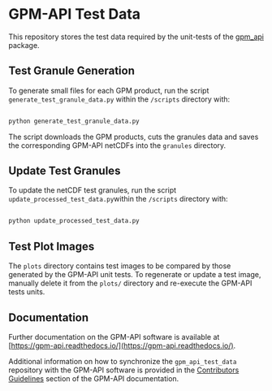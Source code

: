 # GPM-API Test Data

This repository stores the test data required by the unit-tests of the [gpm_api](https://github.com/ghiggi/gpm_api) package.

## Test Granule Generation

To generate small files for each GPM product, run the script `generate_test_granule_data.py` within the `/scripts` directory with:

```bash

python generate_test_granule_data.py

```

The script downloads the GPM products, cuts the granules data and saves the corresponding GPM-API netCDFs into the `granules` directory.

## Update Test Granules

To update the netCDF test granules, run the script `update_processed_test_data.py`within the `/scripts` directory with:

```bash

python update_processed_test_data.py

```

## Test Plot Images

The `plots` directory contains test images to be compared by those generated by the GPM-API unit tests.
To regenerate or update a test image, manually delete it from the `plots/` directory and re-execute the GPM-API tests units.

## Documentation

Further documentation on the GPM-API software is available at [https://gpm-api.readthedocs.io/](https://gpm-api.readthedocs.io/).

Additional information on how to synchronize the `gpm_api_test_data` repository with the GPM-API software is provided in the [Contributors Guidelines](https://gpm-api.readthedocs.io/en/latest/06_contributors_guidelines.html#contributing-to-test-data) section of the GPM-API documentation.
